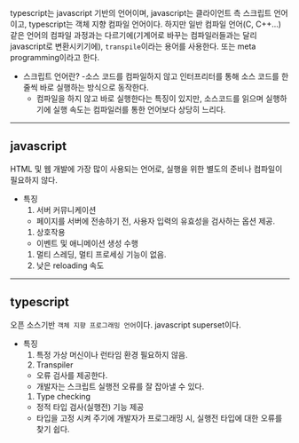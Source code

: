 typescript는 javascript 기반의 언어이며,
javascript는 클라이언트 측 스크립트 언어이고,
typescript는 객체 지향 컴파일 언어이다. 하지만 일반 컴파일 언어(C, C++...) 같은 언어의 컴파일 과정과는 다르기에(기계어로 바꾸는 컴파일러들과는 달리 javascript로 변환시키기에), <code>transpile</code>이라는 용어를 사용한다. 또는 meta programming이라고 한다.

- 스크립트 언어란? -소스 코드를 컴파일하지 않고 인터프리터를 통해 소스 코드를 한줄씩 바로 실행하는 방식으로 동작한다.
  - 컴파일을 하지 않고 바로 실행한다는 특징이 있지만, 소스코드를 읽으며 실행하기에 실행 속도는 컴파일러를 통한 언어보다 상당히 느리다.

---

## javascript

HTML 및 웹 개발에 가장 많이 사용되는 언어로, 실행을 위한 별도의 준비나 컴파일이 필요하지 않다.

- 특징
  1. 서버 커뮤니케이션
  - 페이지를 서버에 전송하기 전, 사용자 입력의 유효성을 검사하는 옵션 제공.
  1. 상호작용
  - 이벤트 및 애니메이션 생성 수행
  1. 멀티 스레딩, 멀티 프로세싱 기능이 없음.
  1. 낮은 reloading 속도

---

## typescript

오픈 소스기반 <code>객체 지향 프로그래밍 언어</code>이다. javascript superset이다.

- 특징
  1. 특정 가상 머신이나 런타임 환경 필요하지 않음.
  1. Transpiler
  - 오류 검사를 제공한다.
  - 개발자는 스크립트 실행전 오류를 잘 잡아낼 수 있다.
  1. Type checking
  - 정적 타입 검사(실행전) 기능 제공
  - 타입을 고정 시켜 주기에 개발자가 프로그래밍 시, 실행전 타입에 대한 오류를 찾기 쉽다.

